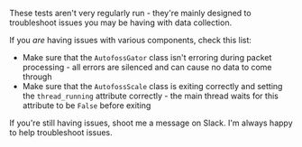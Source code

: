 These tests aren't very regularly run - they're mainly designed to troubleshoot issues you may be having with data collection.

If you *are* having issues with various components, check this list:

- Make sure that the `AutofossGator` class isn't erroring during packet processing - all errors are silenced and can cause no data to come through
- Make sure that the `AutofossScale` class is exiting correctly and setting the `thread_running` attribute correctly - the main thread waits for this attribute to be `False` before exiting

If you're still having issues, shoot me a message on Slack. I'm always happy to help troubleshoot issues.
